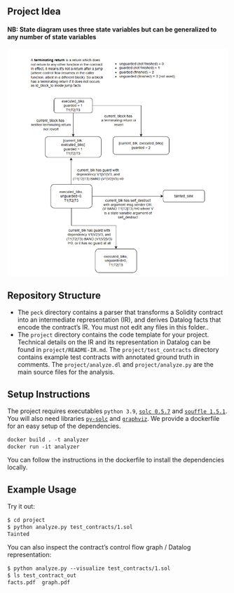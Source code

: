 ## Project Idea
#### NB: State diagram uses three state variables but can be generalized to any number of state variables
![alt text](./project/state_diag.PNG?raw=true)

## Repository Structure
* The `peck` directory contains a parser that transforms a Solidity contract into an intermediate representation (IR), and derives Datalog facts that encode the contract’s IR. You must not edit any files in this folder..
* The `project` directory contains the code template for your project. Technical details on the IR and its representation in Datalog can be found in `project/README-IR.md`. The `project/test_contracts` directory contains example test contracts with annotated ground truth in comments. The `project/analyze.dl` and `project/analyze.py` are the main source files for the analysis.

## Setup Instructions
The project requires executables `python 3.9`, [`solc 0.5.7`](https://github.com/ethereum/solidity/tree/v0.5.7) and [`souffle 1.5.1`](https://github.com/souffle-lang/souffle/tree/1.5.1). You will also need libraries [`py-solc`](https://github.com/ethereum/py-solc) and [`graphviz`](https://gitlab.com/graphviz/graphviz/). We provide a dockerfile for an easy setup of the dependencies.
```
docker build . -t analyzer
docker run -it analyzer
```
You can follow the instructions in the dockerfile to install the dependencies locally.

## Example Usage

Try it out:
```
$ cd project
$ python analyze.py test_contracts/1.sol
Tainted
```

You can also inspect the contract’s control flow graph / Datalog representation:
```
$ python analyze.py --visualize test_contracts/1.sol
$ ls test_contract_out 
facts.pdf  graph.pdf
```
